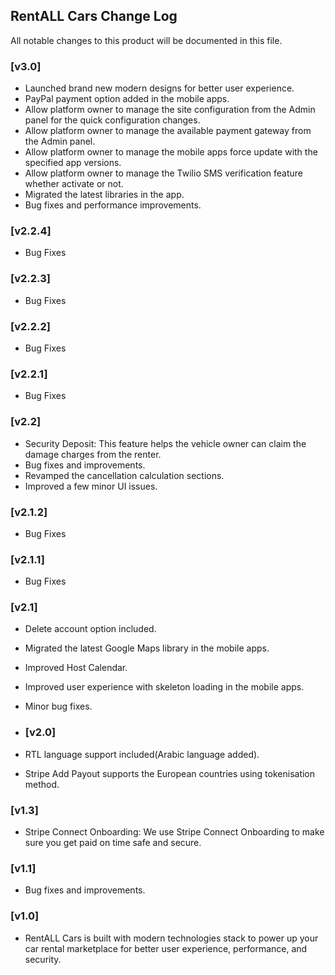 ## RentALL Cars Change Log

All notable changes to this product will be documented in this file.

### [v3.0]
- Launched brand new modern designs for better user experience.
- PayPal payment option added in the mobile apps.
- Allow platform owner to manage the site configuration from the Admin panel for the quick configuration changes.
- Allow platform owner to manage the available payment gateway from the Admin panel.
- Allow platform owner to manage the mobile apps force update with the specified app versions.
- Allow platform owner to manage the Twilio SMS verification feature whether activate or not.
- Migrated the latest libraries in the app.
- Bug fixes and performance improvements.

### [v2.2.4]
- Bug Fixes

### [v2.2.3]    
- Bug Fixes

### [v2.2.2]
- Bug Fixes

### [v2.2.1]
- Bug Fixes

### [v2.2]
- Security Deposit:
This feature helps the vehicle owner can claim the damage charges from the renter.
- Bug fixes and improvements.
- Revamped the cancellation calculation sections.
- Improved a few minor UI issues.

### [v2.1.2]
- Bug Fixes

### [v2.1.1]
- Bug Fixes

### [v2.1]
- Delete account option included.
- Migrated the latest Google Maps library in the mobile apps.
- Improved Host Calendar.
- Improved user experience with skeleton loading in the mobile apps.
- Minor bug fixes.

- ### [v2.0]
- RTL language support included(Arabic language added).
- Stripe Add Payout supports the European countries using tokenisation method.

### [v1.3]
- Stripe Connect Onboarding:
    We use Stripe Connect Onboarding to make sure you get paid on time safe and secure.

### [v1.1]
- Bug fixes and improvements.

### [v1.0]
- RentALL Cars is built with modern technologies stack to power up your car rental marketplace for better user experience, performance, and security.




